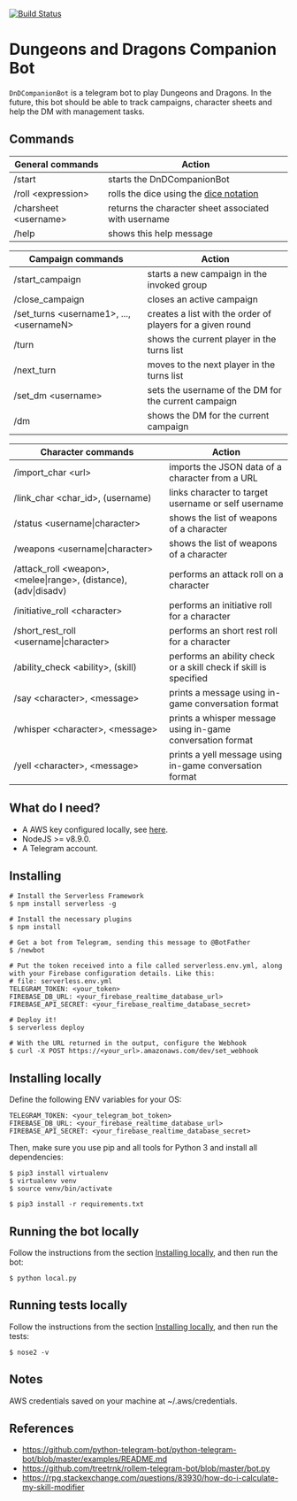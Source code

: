 [![Build Status](https://travis-ci.com/satanas/DnDCompanionBot.svg?branch=master)](https://travis-ci.com/satanas/DnDCompanionBot)

# Dungeons and Dragons Companion Bot
`DnDCompanionBot` is a telegram bot to play Dungeons and Dragons. In the future, this bot should be able to track
campaigns, character sheets and help the DM with management tasks.

## Commands
General commands | Action
--------|-------
/start | starts the DnDCompanionBot
/roll \<expression\> | rolls the dice using the [dice notation](https://en.wikipedia.org/wiki/Dice_notation)
/charsheet \<username\> | returns the character sheet associated with username
/help | shows this help message

Campaign commands | Action
--------|-------
/start_campaign | starts a new campaign in the invoked group
/close_campaign | closes an active campaign
/set_turns \<username1\>, ..., \<usernameN\> | creates a list with the order of players for a given round
/turn | shows the current player in the turns list
/next_turn | moves to the next player in the turns list
/set_dm \<username\> | sets the username of the DM for the current campaign
/dm | shows the DM for the current campaign

Character commands | Action
--------|-------
/import_char \<url\> | imports the JSON data of a character from a URL
/link_char \<char\_id\>, (username) | links character to target username or self username
/status \<username\|character\> | shows the list of weapons of a character
/weapons \<username\|character\> | shows the list of weapons of a character
/attack_roll \<weapon\>, \<melee\|range\>, (distance), (adv\|disadv) | performs an attack roll on a character
/initiative_roll \<character\> | performs an initiative roll for a character
/short_rest_roll \<username\|character\> | performs an short rest roll for a character
/ability_check \<ability\>, (skill) | performs an ability check or a skill check if skill is specified
/say \<character\>, \<message\> | prints a message using in-game conversation format
/whisper \<character\>, \<message\> | prints a whisper message using in-game conversation format
/yell \<character\>, \<message\> | prints a yell message using in-game conversation format


## What do I need?
- A AWS key configured locally, see [here](https://serverless.com/framework/docs/providers/aws/guide/credentials/).
- NodeJS >= v8.9.0.
- A Telegram account.

## Installing
```
# Install the Serverless Framework
$ npm install serverless -g

# Install the necessary plugins
$ npm install

# Get a bot from Telegram, sending this message to @BotFather
$ /newbot

# Put the token received into a file called serverless.env.yml, along with your Firebase configuration details. Like this:
# file: serverless.env.yml
TELEGRAM_TOKEN: <your_token>
FIREBASE_DB_URL: <your_firebase_realtime_database_url>
FIREBASE_API_SECRET: <your_firebase_realtime_database_secret>

# Deploy it!
$ serverless deploy

# With the URL returned in the output, configure the Webhook
$ curl -X POST https://<your_url>.amazonaws.com/dev/set_webhook
```

## Installing locally

Define the following ENV variables for your OS:
```
TELEGRAM_TOKEN: <your_telegram_bot_token>
FIREBASE_DB_URL: <your_firebase_realtime_database_url>
FIREBASE_API_SECRET: <your_firebase_realtime_database_secret>
```

Then, make sure you use pip and all tools for Python 3 and install all dependencies:
```
$ pip3 install virtualenv
$ virtualenv venv
$ source venv/bin/activate

$ pip3 install -r requirements.txt
```

## Running the bot locally

Follow the instructions from the section [Installing locally](#installing-locally), and then run the bot:

```
$ python local.py
```

## Running tests locally

Follow the instructions from the section [Installing locally](#installing-locally), and then run the tests:

```
$ nose2 -v
```

## Notes
AWS credentials saved on your machine at ~/.aws/credentials.

## References
* https://github.com/python-telegram-bot/python-telegram-bot/blob/master/examples/README.md
* https://github.com/treetrnk/rollem-telegram-bot/blob/master/bot.py
* https://rpg.stackexchange.com/questions/83930/how-do-i-calculate-my-skill-modifier
